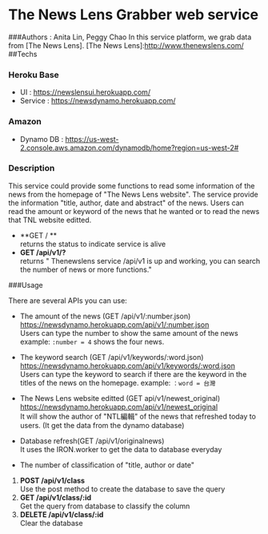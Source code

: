 # The News Lens Grabber web service

###Authors : Anita Lin, Peggy Chao
In this service platform, we grab data from [The News Lens].
[The News Lens]:http://www.thenewslens.com/
##Techs
### Heroku Base
  - UI : https://newslensui.herokuapp.com/
  - Service : https://newsdynamo.herokuapp.com/  

### Amazon 
  - Dynamo DB : https://us-west-2.console.aws.amazon.com/dynamodb/home?region=us-west-2#  
 
### Description 
This service could provide some functions to read some information of the news from the homepage of "The News Lens website". The service provide the information "title, author, date and abstract" of the news. Users can read the amount or keyword of the news that he wanted or to read the news that TNL website editted.

  - **GET   / **  
  returns the status to indicate service is alive
  - **GET   /api/v1/?**  
   returns " Thenewslens service /api/v1 is up and working, you can search the number of news or more functions."

###Usage

There are several APIs you can use:

  - The amount of the news (GET /api/v1/:number.json)  
  https://newsdynamo.herokuapp.com/api/v1/:number.json  
Users can type the number to show the same amount of the news
  example: ```:number = 4``` shows the four news.

  - The keyword search (GET /api/v1/keywords/:word.json)  
  https://newsdynamo.herokuapp.com/api/v1/keywords/:word.json  
Users can type the keyword to search if there are the keyword in the titles of the news on the homepage.
  example: ```：word = 台灣``` 

  - The News Lens website editted (GET api/v1/newest_original)  
  https://newsdynamo.herokuapp.com/api/v1/newest_original  
  It will show the author of "NTL編輯" of the news that refreshed today  to users. (It get the data from the dynamo database)

  - Database refresh(GET /api/v1/originalnews)  
  It uses the IRON.worker to get the data to database everyday

  - The number of classification of "title, author or date"  
  1. **POST /api/v1/class**  
  Use the post method to create the database to save the query
  2. **GET /api/v1/class/:id**  
  Get the query from database to classify the column
  3. **DELETE /api/v1/class/:id**  
  Clear the database

